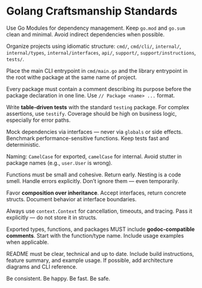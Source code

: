 # Golang Craftsmanship Standards

Use Go Modules for dependency management. Keep `go.mod` and `go.sum` clean and minimal. Avoid indirect dependencies when possible.

Organize projects using idiomatic structure: `cmd/`, `cmd/cli/`, `internal/`, `internal/types`, `internal/interfaces`, `api/`, `support/`, `support/instructions`, `tests/`.  

Place the main CLI entrypoint in `cmd/main.go` and the library entrypoint in the root withe package at the same name of project.

Every package must contain a comment describing its purpose before the package declaration in one line. Use `// Package <name> ...` format.

Write **table-driven tests** with the standard `testing` package. For complex assertions, use `testify`. Coverage should be high on business logic, especially for error paths.

Mock dependencies via interfaces — never via `globals` or side effects. Benchmark performance-sensitive functions. Keep tests fast and deterministic.

Naming: `CamelCase` for exported, `camelCase` for internal. Avoid stutter in package names (e.g., `user.User` is wrong). 

Functions must be small and cohesive. Return early. Nesting is a code smell. Handle errors explicitly. Don’t ignore them — even temporarily.

Favor **composition over inheritance**. Accept interfaces, return concrete structs. Document behavior at interface boundaries.

Always use `context.Context` for cancellation, timeouts, and tracing. Pass it explicitly — do not store it in structs.

Exported types, functions, and packages MUST include **godoc-compatible comments**. Start with the function/type name. Include usage examples when applicable.

README must be clear, technical and up to date. Include build instructions, feature summary, and example usage. If possible, add architecture diagrams and CLI reference.

Be consistent. Be happy. Be fast. Be safe.
